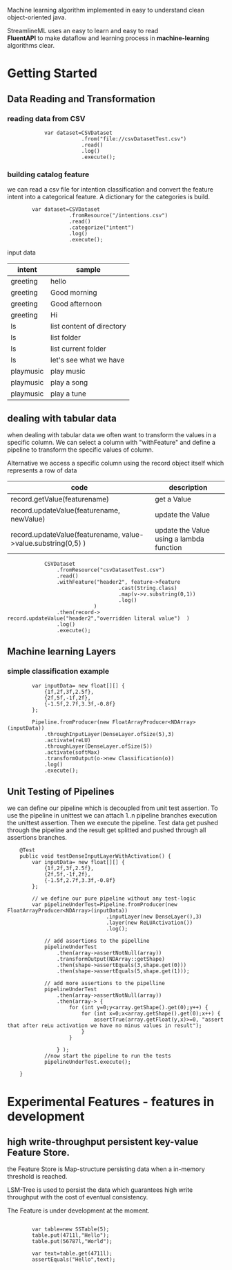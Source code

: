 
Machine learning algorithm implemented in easy to understand clean object-oriented java.

StreamlineML uses an easy to learn and easy to read  
**FluentAPI** to make dataflow and learning process in **machine-learning** algorithms clear. 

# Getting Started

## Data Reading and Transformation
### reading data from CSV

~~~
			var dataset=CSVDataset
						.from("file://csvDatasetTest.csv")
						.read()
						.log()
						.execute();
~~~				

### building catalog feature

we can read a csv file for intention classification and convert the feature intent into a categorical feature. A dictionary for the categories is build. 



~~~
		var dataset=CSVDataset
					.fromResource("/intentions.csv")
					.read()
					.categorize("intent")
					.log()
					.execute();
~~~	

input data

|intent   |sample                   |
|---------|-------------------------|
|greeting |hello                    |
|greeting |Good morning             |
|greeting |Good afternoon           |
|greeting |Hi                       |
|ls       |list content of directory|
|ls       |list folder              |
|ls       |list current folder      |
|ls       |let's see what we have   |
|playmusic|play music               |
|playmusic|play a song              |
|playmusic|play a tune              |



## dealing with tabular data

when dealing with tabular data we often want to transform the values in a specific column.
We can select a column with "withFeature" and define a pipeline to transform the specific values of column.  

Alternative we access a specific column using the record object itself which represents a row of data

|code                                                          | description                               |
|--------------------------------------------------------------|-------------------------------------------|
|record.getValue(featurename)                                  | get a Value                               |
|record.updateValue(featurename, newValue)                     | update the Value     					   |
|record.updateValue(featurename, value->value.substring(0,5) ) | update the Value using a lambda function  |


~~~
			CSVDataset
				.fromResource("csvDatasetTest.csv")
				.read()
				.withFeature("header2", feature->feature
									.cast(String.class)
									.map(v->v.substring(0,1))
									.log() 
							)
				.then(record->  record.updateValue("header2","overridden literal value")  )
				.log()
				.execute();	
~~~				
					
## Machine learning Layers
### simple classification example
~~~
		var inputData= new float[][] {
            {1f,2f,3f,2.5f},
            {2f,5f,-1f,2f},
            {-1.5f,2.7f,3.3f,-0.8f}
		};

		Pipeline.fromProducer(new FloatArrayProducer<NDArray>(inputData))
			.throughInputLayer(DenseLayer.ofSize(5),3)
			.activate(reLU)
			.throughLayer(DenseLayer.ofSize(5))
			.activate(softMax)
			.transformOutput(o->new Classification(o))
			.log()
			.execute();

~~~				

## Unit Testing of Pipelines

we can define our pipeline which is decoupled from unit test assertion.
To use the pipeline in  unittest we can attach 1..n pipeline branches
execution the unittest assertion.
Then we execute the pipeline.
Test data get pushed through the pipeline and the result get splitted and pushed through all assertions branches.

~~~
	@Test
	public void testDenseInputLayerWithActivation() {
		var inputData= new float[][] {
            {1f,2f,3f,2.5f},
            {2f,5f,-1f,2f},
            {-1.5f,2.7f,3.3f,-0.8f}
		};

		// we define our pure pipeline without any test-logic
		var pipelineUnderTest=Pipeline.fromProducer(new FloatArrayProducer<NDArray>(inputData))
								.inputLayer(new DenseLayer(),3)
								.layer(new ReLUActivation())
								.log();
		
			// add assertions to the pipelline
			pipelineUnderTest
				.then(array->assertNotNull(array))
				.transformOutput(NDArray::getShape)
				.then(shape->assertEquals(3,shape.get(0)))
				.then(shape->assertEquals(5,shape.get(1)));

			// add more assertions to the pipelline
			pipelineUnderTest
				.then(array->assertNotNull(array))
				.then(array-> {
					for (int y=0;y<array.getShape().get(0);y++) {
						for (int x=0;x<array.getShape().get(0);x++) {
							assertTrue(array.getFloat(y,x)>=0, "assert that after reLu activation we have no minus values in result");
						}
					}
					
				} );
			//now start the pipeline to run the tests
			pipelineUnderTest.execute();
			
	}

~~~

# Experimental Features - features in development

## high write-throughput persistent key-value Feature Store.

the Feature Store is Map-structure persisting data when a in-memory threshold is reached.

LSM-Tree is used to persist the data which guarantees high write throughput with the cost
of eventual consistency.

The Feature is under development at the moment.   

~~~

		var table=new SSTable(5);
		table.put(4711l,"Hello");
		table.put(56787l,"World");
	
		var text=table.get(4711l);
		assertEquals("Hello",text);
		

~~~
